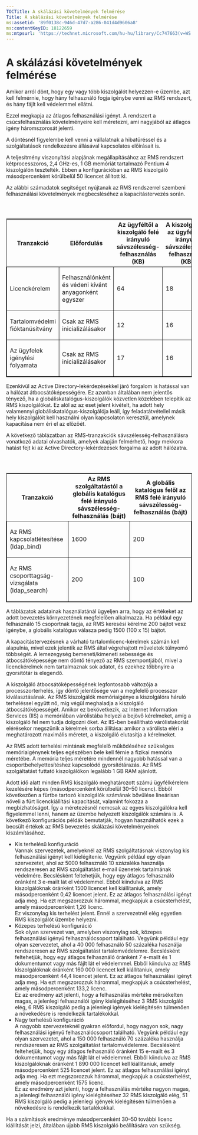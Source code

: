 ```yaml
---
TOCTitle: A skálázási követelmények felmérése
Title: A skálázási követelmények felmérése
ms:assetid: '89f0138c-946d-47d7-a286-041d4d9606a8'
ms:contentKeyID: 18122659
ms:mtpsurl: 'https://technet.microsoft.com/hu-hu/library/Cc747663(v=WS.10)'
---
```


A skálázási követelmények felmérése
===================================

Amikor arról dönt, hogy egy vagy több kiszolgálót helyezzen-e üzembe, azt kell felmérnie, hogy hány felhasználó fogja igénybe venni az RMS rendszert, és hány fájlt kell védelemmel ellátni.

Ezzel megkapja az átlagos felhasználási igényt. A rendszert a csúcsfelhasználás követelményeire kell méretezni, ami nagyjából az átlagos igény háromszorosát jelenti.

A döntésnél figyelembe kell venni a vállalatnak a hibatűréssel és a szolgáltatások rendelkezésre állásával kapcsolatos előírásait is.

A teljesítmény viszonyítási alapjának megállapításához az RMS rendszert kétprocesszoros, 2,4 GHz-es, 1 GB memóriát tartalmazó Pentium 4 kiszolgálón tesztelték. Ebben a konfigurációban az RMS kiszolgáló másodpercenként körülbelül 50 licencet állított ki.

Az alábbi számadatok segítséget nyújtanak az RMS rendszerrel szembeni felhasználási követelmények megbecsléséhez a kapacitástervezés során.

###  

<p> </p>
<table style="border:1px solid black;">
<colgroup>
<col width="25%" />
<col width="25%" />
<col width="25%" />
<col width="25%" />
</colgroup>
<thead>
<tr class="header">
<th>Tranzakció</th>
<th>Előfordulás</th>
<th>Az ügyféltől a kiszolgáló felé irányuló sávszélesség-felhasználás (KB)</th>
<th>A kiszolgálótól az ügyfél felé irányuló sávszélesség-felhasználás (KB)</th>
</tr>
</thead>
<tbody>
<tr class="odd">
<td style="border:1px solid black;"><p>Licenckérelem</p></td>
<td style="border:1px solid black;"><p>Felhasználónként és védeni kívánt anyagonként egyszer</p></td>
<td style="border:1px solid black;"><p>64</p></td>
<td style="border:1px solid black;"><p>18</p></td>
</tr>  
<tr class="even">
<td style="border:1px solid black;"><p>Tartalomvédelmi fióktanúsítvány</p></td>
<td style="border:1px solid black;"><p>Csak az RMS inicializálásakor</p></td>
<td style="border:1px solid black;"><p>12</p></td>
<td style="border:1px solid black;"><p>16</p></td>
</tr>  
<tr class="odd">
<td style="border:1px solid black;"><p>Az ügyfelek igénylési folyamata</p></td>
<td style="border:1px solid black;"><p>Csak az RMS inicializálásakor</p></td>
<td style="border:1px solid black;"><p>17</p></td>
<td style="border:1px solid black;"><p>16</p></td>
</tr>  
</tbody>  
</table>
  
Ezenkívül az Active Directory-lekérdezésekkel járó forgalom is hatással van a hálózat átbocsátóképességére. Ez azonban általában nem jelentős tényező, ha a globáliskatalógus-kiszolgálók közvetlen közelében telepítik az RMS kiszolgálókat. Ez alól az az eset jelent kivételt, ha adott hely valamennyi globáliskatalógus-kiszolgálója leáll, így feladatátvétellel másik hely kiszolgálóit kell használni olyan kapcsolaton keresztül, amelynek kapacitása nem éri el az előzőét.
  
A következő táblázatban az RMS-tranzakciók sávszélesség-felhasználásra vonatkozó adatai olvashatók, amelyek alapján felmérhető, hogy mekkora hatást fejt ki az Active Directory-lekérdezések forgalma az adott hálózatra.
  
###  

<p> </p>
<table style="border:1px solid black;">  
<colgroup>  
<col width="33%" />  
<col width="33%" />  
<col width="33%" />  
</colgroup>  
<thead>  
<tr class="header">  
<th>Tranzakció</th>  
<th>Az RMS szolgáltatástól a globális katalógus felé irányuló sávszélesség-felhasználás (bájt)</th>  
<th>A globális katalógus felől az RMS felé irányuló sávszélesség-felhasználás (bájt)</th>  
</tr>  
</thead>  
<tbody>  
<tr class="odd">
<td style="border:1px solid black;"><p>Az RMS kapcsolatlétesítése (ldap_bind)</p></td>
<td style="border:1px solid black;"><p>1600</p></td>
<td style="border:1px solid black;"><p>200</p></td>
</tr>  
<tr class="even">
<td style="border:1px solid black;"><p>Az RMS csoporttagság-vizsgálata (ldap_search)</p></td>
<td style="border:1px solid black;"><p>200</p></td>
<td style="border:1px solid black;"><p>100</p></td>
</tr>  
</tbody>  
</table>
  
A táblázatok adatainak használatánál ügyeljen arra, hogy az értékeket az adott bevezetés környezetének megfelelően alkalmazza. Ha például egy felhasználó 15 csoportnak tagja, az RMS keresési kérelme 200 bájtot vesz igénybe, a globális katalógus válasza pedig 1500 (100 x 15) bájtot.
  
A kapacitástervezésnek a várható tartalomlicenc-kérelmek számán kell alapulnia, mivel ezek jelentik az RMS által végrehajtott műveletek túlnyomó többségét. A lemezegység bemeneti/kimeneti sebessége és átbocsátóképessége nem döntő tényező az RMS szempontjából, mivel a licenckérelmek nem tartalmaznak sok adatot, és ezekhez többnyire a gyorsítótár is elegendő.
  
A kiszolgáló átbocsátóképességének legfontosabb változója a processzorterhelés, így döntő jelentősége van a megfelelő processzor kiválasztásának. Az RMS kiszolgálók memóriaigénye a kiszolgálóra háruló terheléssel együtt nő, míg végül meghaladja a kiszolgáló átbocsátóképességét. Amikor ez bekövetkezik, az Internet Information Services (IIS) a memóriában várólistába helyezi a bejövő kérelmeket, amíg a kiszolgáló fel nem tudja dolgozni őket. Az IIS-ben beállítható várólistakorlát elérésekor megszűnik a kérelmek sorba állítása: amikor a várólista eléri a meghatározott maximális méretet, a kiszolgáló elutasítja a kérelmeket.
  
Az RMS adott terhelési mintának megfelelő működéséhez szükséges memóriaigénynek teljes egészében bele kell férnie a fizikai memória méretébe. A memória teljes méretére mindennél nagyobb hatással van a csoportbehelyettesítéshez kapcsolódó gyorsítótárazás. Az RMS szolgáltatást futtató kiszolgálókon legalább 1 GB RAM ajánlott.
  
Adott idő alatt minden RMS kiszolgáló meghatározott számú ügyfélkérelem kezelésére képes (másodpercenként körülbelül 30–50 licenc). Ebből következően a fürtbe tartozó kiszolgálók számának bővülése lineárisan növeli a fürt licenckiállítási kapacitását, valamint fokozza a megbízhatóságot. Így a méretezésnél nemcsak az egyes kiszolgálókra kell figyelemmel lenni, hanem az üzembe helyezett kiszolgálók számára is. A következő konfigurációs példák bemutatják, hogyan használhatók ezek a becsült értékek az RMS bevezetés skálázási követelményeinek kiszámításához.
  
-   Kis terhelésű konfiguráció  
    Vannak szervezetek, amelyeknél az RMS szolgáltatásnak viszonylag kis felhasználási igényt kell kielégítenie. Vegyünk például egy olyan szervezetet, ahol az 5000 felhasználó 10 százaléka használja rendszeresen az RMS szolgáltatást e-mail üzenetek tartalmának védelmére. Becslésként feltehetjük, hogy egy átlagos felhasználó óránként 3 e-mailt lát el védelemmel. Ebből kiindulva az RMS kiszolgálóknak óránként 1500 licencet kell kiállítaniuk, amely másodpercenként 0,42 licencet jelent. Ez az átlagos felhasználási igényt adja meg. Ha ezt megszorozzuk hárommal, megkapjuk a csúcsterhelést, amely másodpercenként 1,26 licenc.  
    Ez viszonylag kis terhelést jelent. Ennél a szervezetnél elég egyetlen RMS kiszolgálót üzembe helyezni.  
-   Közepes terhelésű konfiguráció  
    Sok olyan szervezet van, amelyben viszonylag sok, közepes felhasználási igényű felhasználócsoport található. Vegyünk például egy olyan szervezetet, ahol a 40 000 felhasználó 50 százaléka használja rendszeresen az RMS szolgáltatást tartalomvédelemre. Becslésként feltehetjük, hogy egy átlagos felhasználó óránként 7 e-mailt és 1 dokumentumot vagy más fájlt lát el védelemmel. Ebből kiindulva az RMS kiszolgálóknak óránként 160 000 licencet kell kiállítaniuk, amely másodpercenként 44,4 licencet jelent. Ez az átlagos felhasználási igényt adja meg. Ha ezt megszorozzuk hárommal, megkapjuk a csúcsterhelést, amely másodpercenként 133,2 licenc.  
    Ez az eredmény azt jelenti, hogy a felhasználás mértéke mérsékelten magas, a jelenlegi felhasználói igény kielégítéséhez 3 RMS kiszolgáló elég, 6 RMS kiszolgáló pedig a jelenlegi igények kielégítésén túlmenően a növekedésre is rendelkezik tartalékokkal.  
-   Nagy terhelésű konfiguráció  
    A nagyobb szervezeteknél gyakran előfordul, hogy nagyon sok, nagy felhasználási igényű felhasználócsoport található. Vegyünk például egy olyan szervezetet, ahol a 150 000 felhasználó 70 százaléka használja rendszeresen az RMS szolgáltatást tartalomvédelemre. Becslésként feltehetjük, hogy egy átlagos felhasználó óránként 15 e-mailt és 3 dokumentumot vagy más fájlt lát el védelemmel. Ebből kiindulva az RMS kiszolgálóknak óránként 1 890 000 licencet kell kiállítaniuk, amely másodpercenként 525 licencet jelent. Ez az átlagos felhasználási igényt adja meg. Ha ezt megszorozzuk hárommal, megkapjuk a csúcsterhelést, amely másodpercenként 1575 licenc.  
    Ez az eredmény azt jelenti, hogy a felhasználás mértéke nagyon magas, a jelenlegi felhasználói igény kielégítéséhez 32 RMS kiszolgáló elég, 51 RMS kiszolgáló pedig a jelenlegi igények kielégítésén túlmenően a növekedésre is rendelkezik tartalékokkal.
  
Ha a számítások eredménye másodpercenként 30–50 további licenc kiállítását jelzi, általában újabb RMS kiszolgáló beállítására van szükség.
